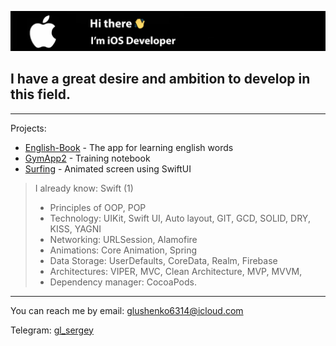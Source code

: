 
![header](https://github.com/GlushchenkoSergei/GlushchenkoSergei/blob/main/header.png?raw=true)
## I have a great desire and ambition to develop in this field.
___
  Projects:
  + [English-Book](https://github.com/GlushchenkoSergei/English-Book) - The app for learning english words
  + [GymApp2](https://github.com/GlushchenkoSergei/GymApp2) - Training notebook
  + [Surfing](https://github.com/GlushchenkoSergei/Surfing) - Animated screen using SwiftUI

> I already know: Swift (1)
  > - Principles of OOP, POP
  > - Technology: UIKit, Swift UI, Auto layout, GIT, GCD, SOLID, DRY, KISS, YAGNI
  > - Networking: URLSession, Alamofire
  > - Animations: Core Animation, Spring
  > - Data Storage: UserDefaults, CoreData, Realm, Firebase
  > - Architectures: VIPER, MVC, Clean Architecture, MVP, MVVM,
  > - Dependency manager: CocoaPods.
  ___
  You can reach me by email: glushenko6314@icloud.com
  
  Telegram: [gl_sergey](https://t.me/gl_sergeyy)
